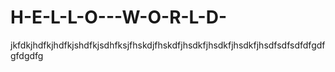 # H-E-L-L-O---W-O-R-L-D-
jkfdkjhdfkjhdfkjshdfkjsdhfksjfhskdjfhskdfjhsdkfjhsdkfjhsdkfjhsdfsdfsdfdfgdfgfdgdfg
